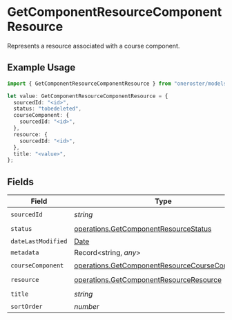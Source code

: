 # GetComponentResourceComponentResource

Represents a resource associated with a course component.

## Example Usage

```typescript
import { GetComponentResourceComponentResource } from "oneroster/models/operations";

let value: GetComponentResourceComponentResource = {
  sourcedId: "<id>",
  status: "tobedeleted",
  courseComponent: {
    sourcedId: "<id>",
  },
  resource: {
    sourcedId: "<id>",
  },
  title: "<value>",
};
```

## Fields

| Field                                                                                                            | Type                                                                                                             | Required                                                                                                         | Description                                                                                                      |
| ---------------------------------------------------------------------------------------------------------------- | ---------------------------------------------------------------------------------------------------------------- | ---------------------------------------------------------------------------------------------------------------- | ---------------------------------------------------------------------------------------------------------------- |
| `sourcedId`                                                                                                      | *string*                                                                                                         | :heavy_check_mark:                                                                                               | N/A                                                                                                              |
| `status`                                                                                                         | [operations.GetComponentResourceStatus](../../models/operations/getcomponentresourcestatus.md)                   | :heavy_check_mark:                                                                                               | N/A                                                                                                              |
| `dateLastModified`                                                                                               | [Date](https://developer.mozilla.org/en-US/docs/Web/JavaScript/Reference/Global_Objects/Date)                    | :heavy_minus_sign:                                                                                               | N/A                                                                                                              |
| `metadata`                                                                                                       | Record<string, *any*>                                                                                            | :heavy_minus_sign:                                                                                               | N/A                                                                                                              |
| `courseComponent`                                                                                                | [operations.GetComponentResourceCourseComponent](../../models/operations/getcomponentresourcecoursecomponent.md) | :heavy_check_mark:                                                                                               | N/A                                                                                                              |
| `resource`                                                                                                       | [operations.GetComponentResourceResource](../../models/operations/getcomponentresourceresource.md)               | :heavy_check_mark:                                                                                               | N/A                                                                                                              |
| `title`                                                                                                          | *string*                                                                                                         | :heavy_check_mark:                                                                                               | N/A                                                                                                              |
| `sortOrder`                                                                                                      | *number*                                                                                                         | :heavy_minus_sign:                                                                                               | N/A                                                                                                              |